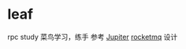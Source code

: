 # leaf
rpc study
菜鸟学习，练手
参考 [Jupiter](https://github.com/fengjiachun/Jupiter) [rocketmq](https://github.com/apache/rocketmq) 设计